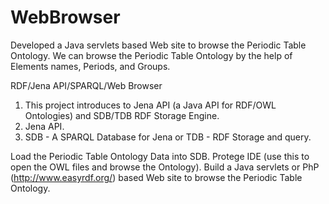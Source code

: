 # WebBrowser
Developed a Java servlets based Web site to browse the Periodic Table Ontology. We can browse the Periodic Table Ontology by the help of Elements names, Periods, and Groups.

RDF/Jena API/SPARQL/Web Browser

1) This project introduces to Jena API (a Java API for RDF/OWL Ontologies) and SDB/TDB RDF Storage Engine.
2) Jena API.
3) SDB - A SPARQL Database for Jena or TDB - RDF Storage and query.


Load the Periodic Table Ontology Data into SDB. Protege IDE (use this to open the OWL files and browse the Ontology).
Build a Java servlets or PhP (http://www.easyrdf.org/) based Web site to browse the Periodic Table Ontology.
